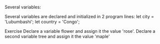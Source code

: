 Several variables:

Several variables are declared and initialized in 2 program lines:
let city = 'Lubumbashi';
let country = 'Congo';

Exercise
Declare a variable flower and assign it the value 'rose'. Declare a second variable tree and assign it the value 'maple'